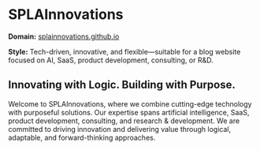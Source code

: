
# SPLAInnovations

**Domain:** [splainnovations.github.io](https://splainnovations.github.io)

**Style:** Tech-driven, innovative, and flexible—suitable for a blog website focused on AI, SaaS, product development, consulting, or R&D.

## Innovating with Logic. Building with Purpose.

Welcome to SPLAInnovations, where we combine cutting-edge technology with purposeful solutions. Our expertise spans artificial intelligence, SaaS, product development, consulting, and research & development. We are committed to driving innovation and delivering value through logical, adaptable, and forward-thinking approaches.
